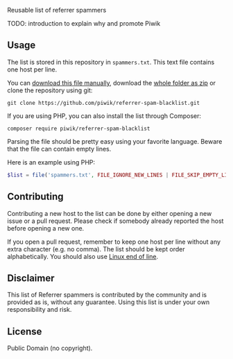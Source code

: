 Reusable list of referrer spammers

TODO: introduction to explain why and promote Piwik

## Usage

The list is stored in this repository in `spammers.txt`. This text file contains one host per line.

You can [download this file manually](https://raw.githubusercontent.com/piwik/referrer-spam-blacklist/master/spammers.txt?token=AAr9yI_KDi16aSTWBllo2KC_TRw-Ae7Uks5VPM3PwA%3D%3D), download the [whole folder as zip](https://github.com/piwik/referrer-spam-blacklist/archive/master.zip) or clone the repository using git:

```
git clone https://github.com/piwik/referrer-spam-blacklist.git
```

If you are using PHP, you can also install the list through Composer:

```
composer require piwik/referrer-spam-blacklist
```

Parsing the file should be pretty easy using your favorite language. Beware that the file can contain empty lines.

Here is an example using PHP:

```php
$list = file('spammers.txt', FILE_IGNORE_NEW_LINES | FILE_SKIP_EMPTY_LINES);
```

## Contributing

Contributing a new host to the list can be done by either opening a new issue or a pull request. Please check if somebody already reported the host before opening a new one.

If you open a pull request, remember to keep one host per line without any extra character (e.g. no comma). The list should be kept order alphabetically. You should also use [Linux end of line](http://en.wikipedia.org/wiki/Newline).

## Disclaimer

This list of Referrer spammers is contributed by the community and is provided as is, without any guarantee. Using this list is under your own responsibility and risk.

## License

Public Domain (no copyright).

